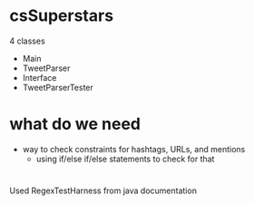 # csSuperstars

4 classes
- Main
- TweetParser
- Interface
- TweetParserTester

# what do we need
- way to check constraints for hashtags, URLs, and mentions
    - using if/else if/else statements to check for that
#

#
Used RegexTestHarness from java documentation




